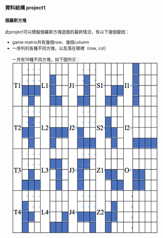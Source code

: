 ### 資料結構 project1
#### 俄羅斯方塊

此project可以模擬俄羅斯方塊遊戲的最終情況，有以下幾個變因：
* game matrix共有幾個row、幾個column
* 一序列的各種不同方塊，以及落在哪裡（row, col）
<br></br>
一共有19種不同方塊，如下圖所示：
![image](https://github.com/weient/DS_proj1/blob/c4a859b8415152c227b70bbaabcb9cf1d52018e1/image.png)
